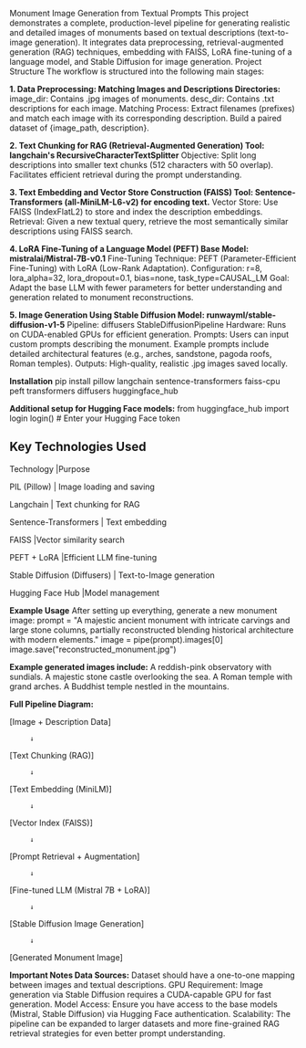 Monument Image Generation from Textual Prompts This project demonstrates a complete, production-level pipeline for generating realistic and detailed images of monuments based on textual descriptions (text-to-image generation). It integrates data preprocessing, retrieval-augmented generation (RAG) techniques, embedding with FAISS, LoRA fine-tuning of a language model, and Stable Diffusion for image generation.
Project Structure The workflow is structured into the following main stages:


**1.	Data Preprocessing: Matching Images and Descriptions Directories:**
image_dir: Contains .jpg images of monuments.
desc_dir: Contains .txt descriptions for each image.
Matching Process:
Extract filenames (prefixes) and match each image with its corresponding description.
Build a paired dataset of {image_path, description}.


**2.	Text Chunking for RAG (Retrieval-Augmented Generation) Tool: langchain's RecursiveCharacterTextSplitter**
Objective:
Split long descriptions into smaller text chunks (512 characters with 50 overlap).
Facilitates efficient retrieval during the prompt understanding.



**3.	Text Embedding and Vector Store Construction (FAISS) Tool: Sentence-Transformers (all-MiniLM-L6-v2) for encoding text.**
Vector Store:
Use FAISS (IndexFlatL2) to store and index the description embeddings.
Retrieval:
Given a new textual query, retrieve the most semantically similar descriptions using FAISS search.



**4.	LoRA Fine-Tuning of a Language Model (PEFT) Base Model: mistralai/Mistral-7B-v0.1**
Fine-Tuning Technique: PEFT (Parameter-Efficient Fine-Tuning) with LoRA (Low-Rank Adaptation).
Configuration:
r=8, lora_alpha=32, lora_dropout=0.1, bias=none, task_type=CAUSAL_LM
Goal:
Adapt the base LLM with fewer parameters for better understanding and generation related to monument reconstructions.


**5.	Image Generation Using Stable Diffusion Model: runwayml/stable-diffusion-v1-5**
Pipeline: diffusers StableDiffusionPipeline
Hardware:
Runs on CUDA-enabled GPUs for efficient generation.
Prompts:
Users can input custom prompts describing the monument.
Example prompts include detailed architectural features (e.g., arches, sandstone, pagoda roofs, Roman temples).
Outputs:
High-quality, realistic .jpg images saved locally.

**Installation**
pip install pillow langchain sentence-transformers faiss-cpu peft transformers diffusers huggingface_hub 

**Additional setup for Hugging Face models:**
from huggingface_hub import login
login() # Enter your Hugging Face token

**Key Technologies Used**
-------------------------------------------------------------------------------------------------------------------------------------
Technology                     |Purpose

PIL (Pillow)                  | Image loading and saving 

Langchain                     | Text chunking for RAG

Sentence-Transformers         | Text embedding 

FAISS                         |Vector similarity search 

PEFT + LoRA                   |Efficient LLM fine-tuning 

Stable Diffusion (Diffusers)  | Text-to-Image generation

Hugging Face Hub              |Model management 



**Example Usage**
After setting up everything, generate a new monument image:
prompt = "A majestic ancient monument with intricate carvings and large stone columns, partially reconstructed blending historical architecture with modern elements." 
image = pipe(prompt).images[0]
image.save("reconstructed_monument.jpg") 



**Example generated images include:**
A reddish-pink observatory with sundials.
A majestic stone castle overlooking the sea.
A Roman temple with grand arches.
A Buddhist temple nestled in the mountains.



**Full Pipeline Diagram:** 


[Image + Description Data]

         ↓   
         
[Text Chunking (RAG)] 

         ↓ 
         
[Text Embedding (MiniLM)]

         ↓ 
[Vector Index (FAISS)] 

         ↓ 
         
[Prompt Retrieval + Augmentation] 

         ↓ 
         
[Fine-tuned LLM (Mistral 7B + LoRA)] 

         ↓
         
[Stable Diffusion Image Generation] 

         ↓          
         
[Generated Monument Image] 



**Important Notes Data Sources:**
Dataset should have a one-to-one mapping between images and textual descriptions.
GPU Requirement: Image generation via Stable Diffusion requires a CUDA-capable GPU for fast generation.
Model Access:
Ensure you have access to the base models (Mistral, Stable Diffusion) via Hugging Face authentication.
Scalability:
The pipeline can be expanded to larger datasets and more fine-grained RAG retrieval strategies for even better prompt understanding.

